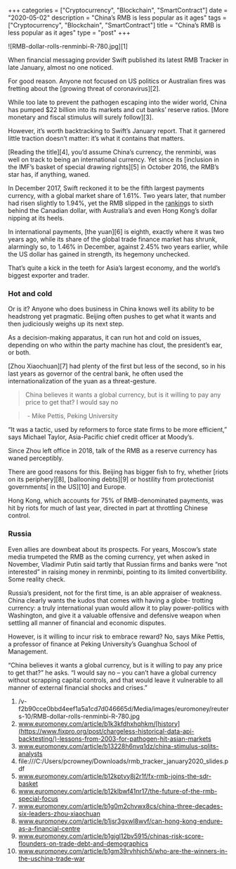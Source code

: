 +++
categories = ["Cryptocurrency", "Blockchain", "SmartContract"]
date = "2020-05-02"
description = "China’s RMB is less popular as it ages"
tags = ["Cryptocurrency", "Blockchain", "SmartContract"]
title = "China’s RMB is less popular as it ages"
type = "post"
+++

![RMB-dollar-rolls-renminbi-R-780.jpg][1]

  

When financial messaging provider Swift published its latest RMB Tracker
in late January, almost no one noticed.

For good reason. Anyone not focused on US politics or Australian fires
was fretting about the [growing threat of coronavirus][2].

While too late to prevent the pathogen escaping into the wider world,
China has pumped $22 billion into its markets and cut banks’ reserve
ratios. [More monetary and fiscal stimulus will surely follow][3].

However, it’s worth backtracking to Swift’s January report. That it
garnered little traction doesn’t matter: it’s what it contains that
matters.

[Reading the title][4], you’d assume China’s currency, the renminbi, was
well on track to being an international currency. Yet since its
[inclusion in the IMF’s basket of special drawing rights][5] in October
2016, the RMB’s star has, if anything, waned.

In December 2017, Swift reckoned it to be the fifth largest payments
currency, with a global market share of 1.61%. Two years later, that
number had risen slightly to 1.94%, yet the RMB slipped in the [ranking](https://www.playgroundfx.com/blog/crypto-exchange-ranking/)s
to sixth behind the Canadian dollar, with Australia’s and even Hong
Kong’s dollar nipping at its heels.

In international payments, [the yuan][6] is eighth, exactly where it was
two years ago, while its share of the global trade finance market has
shrunk, alarmingly so, to 1.46% in December, against 2.45% two years
earlier, while the US dollar has gained in strength, its hegemony
unchecked.

That’s quite a kick in the teeth for Asia’s largest economy, and the
world’s biggest exporter and trader.

### Hot and cold

Or is it? Anyone who does business in China knows well its ability to be
headstrong yet pragmatic. Beijing often pushes to get what it wants and
then judiciously weighs up its next step.

As a decision-making apparatus, it can run hot and cold on issues,
depending on who within the party machine has clout, the president’s
ear, or both.

[Zhou Xiaochuan][7] had plenty of the first but less of the second, so
in his last years as governor of the central bank, he often used the
internationalization of the yuan as a threat-gesture.

  

> China believes it wants a global currency, but is it willing to pay
any price to get that? I would say no  
>

>

>  - Mike Pettis, Peking University

  

“It was a tactic, used by reformers to force state firms to be more
efficient,” says Michael Taylor, Asia-Pacific chief credit officer at
Moody’s.

Since Zhou left office in 2018, talk of the RMB as a reserve currency
has waned perceptibly.

There are good reasons for this. Beijing has bigger fish to fry, whether
[riots on its periphery][8], [ballooning debts][9] or hostility from
protectionist governments[ in the US][10] and Europe.

Hong Kong, which accounts for 75% of RMB-denominated payments, was hit
by riots for much of last year, directed in part at throttling Chinese
control.

### Russia

Even allies are downbeat about its prospects. For years, Moscow’s state
media trumpeted the RMB as the coming currency, yet when asked in
November, Vladimir Putin said tartly that Russian firms and banks were
“not interested” in raising money in renminbi, pointing to its limited
convertibility. Some reality check.

Russia’s president, not for the first time, is an able appraiser of
weakness. China clearly wants the kudos that comes with having a globe-
trotting currency: a truly international yuan would allow it to play
power-politics with Washington, and give it a valuable offensive and
defensive weapon when settling all manner of financial and economic
disputes.

However, is it willing to incur risk to embrace reward? No, says Mike
Pettis, a professor of finance at Peking University’s Guanghua School of
Management.

“China believes it wants a global currency, but is it willing to pay any
price to get that?” he asks. “I would say no – you can’t have a global
currency without scrapping capital controls, and that would leave it
vulnerable to all manner of external financial shocks and crises.”

  

   1. /v-f2b90cce0bbd4eef1a5a1cd7d046665d/Media/images/euromoney/reuters-10/RMB-dollar-rolls-renminbi-R-780.jpg
   2. www.euromoney.com/article/b1k3kfdhxhqhkm/[history](https://www.fixpro.org/post/chargeless-historical-data-api-backtesting/)-lessons-from-2003-for-pathogen-hit-asian-markets
   3. www.euromoney.com/article/b13228h6nvq1dz/china-stimulus-splits-analysts
   4. file:///C:/Users/pcrowney/Downloads/rmb_tracker_january2020_slides.pdf
   5. www.euromoney.com/article/b12kptvy8j2r1f/fx-rmb-joins-the-sdr-basket
   6. www.euromoney.com/article/b12klbwf41nr17/the-future-of-the-rmb-special-focus
   7. www.euromoney.com/article/b1g0m2chvwx8cs/china-three-decades-six-leaders-zhou-xiaochuan
   8. www.euromoney.com/article/b1jsr3gxwl8wvf/can-hong-kong-endure-as-a-financial-centre
   9. www.euromoney.com/article/b1gjgl12bv5915/chinas-risk-score-flounders-on-trade-debt-and-demographics
   10. www.euromoney.com/article/b1gm39rvhhjch5/who-are-the-winners-in-the-uschina-trade-war